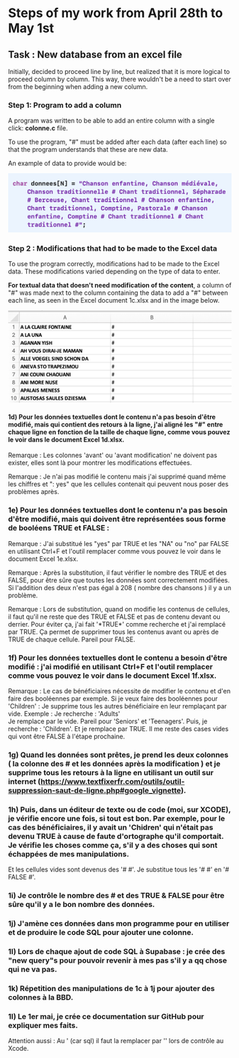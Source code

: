# Steps of my work from April 28th to May 1st

## Task : New database from an excel file

Initially, decided to proceed line by line, but realized that it is more logical to proceed column by column. This way, there wouldn't be a need to start over from the beginning when adding a new column.

### Step 1: Program to add a column

A program was written to be able to add an entire column with a single click: **colonne.c** file.

To use the program, "#" must be added after each data (after each line) so that the program understands that these are new data.

An example of data to provide would be: 

![1a](/B/1a.png)

### Step 2 : Modifications that had to be made to the Excel data

To use the program correctly, modifications had to be made to the Excel data. These modifications varied depending on the type of data to enter.

**For textual data that doesn't need modification of the content**, a column of "#" was made next to the column containing the data to add a "#" between each line, as seen in the Excel document 1c.xlsx and in the image below.

![1c](/B/1c.png)

#### 1d) Pour les données textuelles dont le contenu n'a pas besoin d'être modifié, mais qui contient des retours à la ligne, j'ai aligné les "#" entre chaque ligne en fonction de la taille de chaque ligne, comme vous pouvez le voir dans le document Excel 1d.xlsx.

Remarque : Les colonnes 'avant' ou 'avant modification' ne doivent pas exister, elles sont là pour montrer les modifications effectuées.

Remarque : Je n'ai pas modifié le contenu mais j'ai supprimé quand même les chiffres et ": yes" que les cellules contenait qui peuvent nous poser des problèmes après.

### 1e) Pour les données textuelles dont le contenu n'a pas besoin d'être modifié, mais qui doivent être représentées sous forme de booléens TRUE et FALSE :

Remarque : J'ai substitué les "yes" par TRUE et les "NA" ou "no" par FALSE en utilisant Ctrl+F et l'outil remplacer comme vous pouvez le voir dans le document Excel 1e.xlsx. 

Remarque : Après la substitution, il faut vérifier le nombre des TRUE et des FALSE, pour être sûre que toutes les données sont correctement modifiées. Si l'addition des deux n'est pas égal à 208 ( nombre des chansons ) il y a un problème.

Remarque : Lors de substitution, quand on modifie les contenus de cellules, il faut qu'il ne reste que des TRUE et FALSE et pas de contenu devant ou derrier. Pour éviter ça, j'ai fait '\*TRUE\*' comme recherche et j'ai remplacé par TRUE. Ça permet de supprimer tous les contenus avant ou après de TRUE de chaque cellule. Pareil pour FALSE. 

### 1f) Pour les données textuelles dont le contenu a besoin d'être modifié : j'ai modifié en utilisant Ctrl+F et  l'outil remplacer comme vous pouvez le voir dans le document Excel 1f.xlsx.

Remarque : Le cas de bénéficiaires nécessite de modifier le contenu et d'en faire des booléennes par exemple. 
Si je veux faire des booléennes pour 'Children' : Je supprime tous les autres bénéficiaire en leur remplaçant par vide. Exemple :
Je recherche : 'Adults'  
Je remplace par le vide.
Pareil pour 'Seniors' et 'Teenagers'.
Puis, je recherche : 'Children'. Et je remplace par TRUE.
Il me reste des cases vides qui vont être FALSE à l'étape prochaine.

### 1g) Quand les données sont prêtes, je prend les deux colonnes ( la colonne des # et les données après la modification ) et je supprime tous les retours à la ligne en utilisant un outil sur internet  (https://www.textfixerfr.com/outils/outil-suppression-saut-de-ligne.php#google_vignette).

### 1h) Puis, dans un éditeur de texte ou de code (moi, sur XCODE), je vérifie encore une fois, si tout est bon. Par exemple, pour le cas des bénéficiaires, il y avait un 'Chidren' qui n'était pas devenu TRUE à cause de faute d'ortographe qu'il comportait. Je vérifie les choses comme ça, s'il y a des choses qui sont échappées de mes manipulations. 
Et les cellules vides sont devenus des '# #'. Je substitue tous les '# #' en '# FALSE #'. 

### 1i) Je contrôle le nombre des # et des TRUE & FALSE pour être sûre qu'il y a le bon nombre des données.

### 1j) J'amène ces données dans mon programme pour en utiliser et de produire le code SQL pour ajouter une colonne.

### 1l) Lors de chaque ajout de code SQL à Supabase : je crée des "new query"s pour pouvoir revenir à mes pas s'il y a qq chose qui ne va pas.

### 1k) Répetition des manipulations de 1c à 1j pour ajouter des colonnes à la BBD.

### 1l) Le 1er mai, je crée ce documentation sur GitHub pour expliquer mes faits.

Attention aussi : Au ' (car sql) il faut la remplacer par '' lors de contrôle au Xcode.
